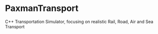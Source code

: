 # PaxmanTransport
C++ Transportation Simulator, focusing on realistic Rail, Road, Air and Sea Transport
